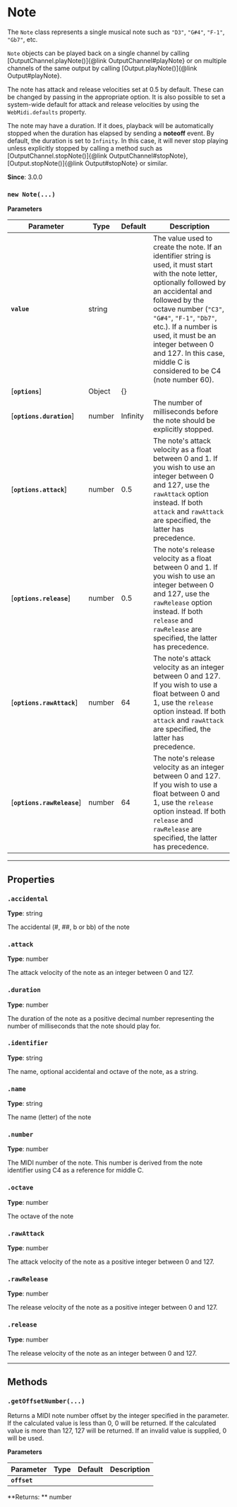 # Note

The `Note` class represents a single musical note such as `"D3"`, `"G#4"`, `"F-1"`, `"Gb7"`, etc.

`Note` objects can be played back on a single channel by calling
[OutputChannel.playNote()]{@link OutputChannel#playNote} or on multiple channels of the same
output by calling [Output.playNote()]{@link Output#playNote}.

The note has attack and release velocities set at 0.5 by default. These can be changed by passing
in the appropriate option. It is also possible to set a system-wide default for attack and
release velocities by using the `WebMidi.defaults` property.

The note may have a duration. If it does, playback will be automatically stopped when the
duration has elapsed by sending a **noteoff** event. By default, the duration is set to
`Infinity`. In this case, it will never stop playing unless explicitly stopped by calling a
method such as [OutputChannel.stopNote()]{@link OutputChannel#stopNote},
[Output.stopNote()]{@link Output#stopNote} or similar.

**Since**: 3.0.0




### `new Note(...)`


**Parameters**

| Parameter    | Type      | Default      | Description  |
| ------------ | ------------ | ------------ | ------------ |
|**`value`** |string||The value used to create the note. If an identifier string is used, it must start with the note letter, optionally followed by an accidental and followed by the octave number (`"C3"`, `"G#4"`, `"F-1"`, `"Db7"`, etc.). If a number is used, it must be an integer between 0 and 127. In this case, middle C is considered to be C4 (note number 60).|
|[**`options`**] |Object|{}||
|[**`options.duration`**] |number|Infinity|The number of milliseconds before the note should be explicitly stopped.|
|[**`options.attack`**] |number|0.5|The note's attack velocity as a float between 0 and 1. If you wish to use an integer between 0 and 127, use the `rawAttack` option instead. If both `attack` and `rawAttack` are specified, the latter has precedence.|
|[**`options.release`**] |number|0.5|The note's release velocity as a float between 0 and 1. If you wish to use an integer between 0 and 127, use the `rawRelease` option instead. If both `release` and `rawRelease` are specified, the latter has precedence.|
|[**`options.rawAttack`**] |number|64|The note's attack velocity as an integer between 0 and 127. If you wish to use a float between 0 and 1, use the `release` option instead. If both `attack` and `rawAttack` are specified, the latter has precedence.|
|[**`options.rawRelease`**] |number|64|The note's release velocity as an integer between 0 and 127. If you wish to use a float between 0 and 1, use the `release` option instead. If both `release` and `rawRelease` are specified, the latter has precedence.|



***

## Properties

### `.accidental`

**Type**: string 

The accidental (#, ##, b or bb) of the note



### `.attack`

**Type**: number 

The attack velocity of the note as an integer between 0 and 127.



### `.duration`

**Type**: number 

The duration of the note as a positive decimal number representing the number of milliseconds
that the note should play for.



### `.identifier`

**Type**: string 

The name, optional accidental and octave of the note, as a string.



### `.name`

**Type**: string 

The name (letter) of the note



### `.number`

**Type**: number 

The MIDI number of the note. This number is derived from the note identifier using C4 as a
reference for middle C.



### `.octave`

**Type**: number 

The octave of the note



### `.rawAttack`

**Type**: number 

The attack velocity of the note as a positive integer between 0 and 127.



### `.rawRelease`

**Type**: number 

The release velocity of the note as a positive integer between 0 and 127.



### `.release`

**Type**: number 

The release velocity of the note as an integer between 0 and 127.




***

## Methods

### `.getOffsetNumber(...)`

Returns a MIDI note number offset by the integer specified in the parameter. If the calculated
value is less than 0, 0 will be returned. If the calculated value is more than 127, 127 will be
returned. If an invalid value is supplied, 0 will be used.


**Parameters**

| Parameter    | Type      | Default      | Description  |
| ------------ | ------------ | ------------ | ------------ |
|**`offset`** ||||

**Returns: ** number


